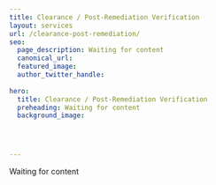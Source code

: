 ```yaml
---
title: Clearance / Post-Remediation Verification
layout: services
url: /clearance-post-remediation/
seo:
  page_description: Waiting for content
  canonical_url:
  featured_image:
  author_twitter_handle:
  
hero:
  title: Clearance / Post-Remediation Verification
  preheading: Waiting for content
  background_image: 




---
```


Waiting for content